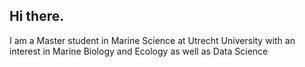 ## Hi there.
I am a Master student in Marine Science at Utrecht University with an interest in Marine Biology and Ecology as well as Data Science
